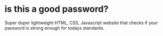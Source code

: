 # is this a good password?
 Super duper lightweight HTML, CSS, Javascript website that checks if your password is strong enough for todays standards.
